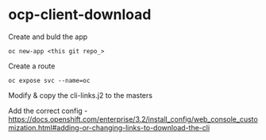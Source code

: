 # ocp-client-download

Create and buld the app

```
oc new-app <this git repo_>
```
Create a route

```
oc expose svc --name=oc
```
Modify & copy the cli-links.j2 to the masters

Add the correct config - https://docs.openshift.com/enterprise/3.2/install_config/web_console_customization.html#adding-or-changing-links-to-download-the-cli
